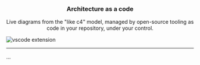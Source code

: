 <div align="center">
  <h3>
    Architecture as a code
  </h3>
  <p>
    Live diagrams from the "like c4" model, managed by open-source tooling as code in your repository, under your control.
  </p>
</div>

![vscode extension](https://github.com/likec4/likec4/assets/824903/d6994540-55d1-4167-b66b-45056754cc29)

---

...
